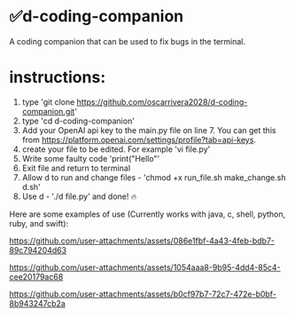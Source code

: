 # ✅d-coding-companion
A coding companion that can be used to fix bugs in the terminal.

# instructions:
1. type 'git clone https://github.com/oscarrivera2028/d-coding-companion.git'
2. type 'cd d-coding-companion'
3. Add your OpenAI api key to the main.py file on line 7. You can get this from https://platform.openai.com/settings/profile?tab=api-keys.
4. create your file to be edited. For example 'vi file.py'
5. Write some faulty code 'print("Hello"'
6. Exit file and return to terminal
7. Allow d to run and change files - 'chmod +x run_file.sh make_change.sh d.sh'
8. Use d - './d file.py' and done! 🔥

Here are some examples of use (Currently works with java, c, shell, python, ruby, and swift):

https://github.com/user-attachments/assets/086e1fbf-4a43-4feb-bdb7-89c794204d63

https://github.com/user-attachments/assets/1054aaa8-9b95-4dd4-85c4-cee20179ac68

https://github.com/user-attachments/assets/b0cf97b7-72c7-472e-b0bf-8b943247cb2a
